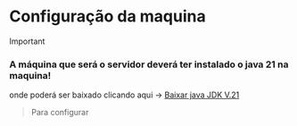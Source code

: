 # Configuração da maquina
> [!IMPORTANT]
> ### A máquina que será o servidor deverá ter instalado o java 21 na maquina!
>  onde poderá ser baixado clicando aqui -> [Baixar java JDK V.21](https://www.oracle.com/br/java/technologies/downloads/#jdk21-windows)

> Para configurar 
